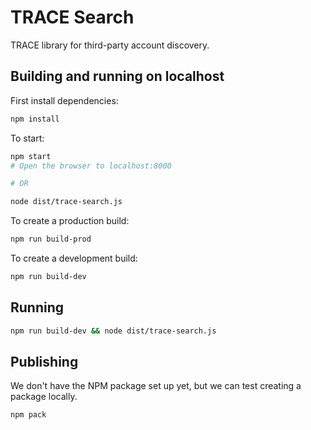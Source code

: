 # TRACE Search #
TRACE library for third-party account discovery.

## Building and running on localhost ##

First install dependencies:

```sh
npm install
```

To start:
```sh
npm start
# Open the browser to localhost:8000

# OR

node dist/trace-search.js
```

To create a production build:

```sh
npm run build-prod
```

To create a development build:

```sh
npm run build-dev
```

## Running ##

```sh
npm run build-dev && node dist/trace-search.js
```

## Publishing ##

We don't have the NPM package set up yet, but we can test creating a package locally.

```sh
npm pack
```
